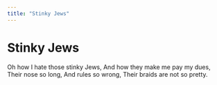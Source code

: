 ```yaml
---
title: "Stinky Jews"
---
```


# Stinky Jews

Oh how I hate those stinky Jews, 
And how they make me pay my dues, 
Their nose so long, 
And rules so wrong, 
Their braids are not so pretty. 
